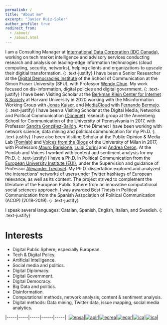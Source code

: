 ```yaml
---
permalink: /
title: "About me"
excerpt: "Javier Ruiz-Soler"
author_profile: true
redirect_from: 
  - /about/
  - /about.html
---
```

I am a Consulting Manager at [International Data Corporation (IDC Canada)](https://www.idc.com/ca/), working on tech market intelligence and advisory services conducting research and analysis on leading-edge information technologies (cloud computing, security, networks), helping clients and organizations to upscale their digitial transformation. 
{: .text-justify}
I have been a Senior Researcher at the [Digital Democracies Institute](https://www.digitaldemocracies.org) of the School of Communication at the Simon Fraser University (SFU), with Professor [Wendy Chun](https://www.sfu.ca/communication/team/faculty/wendy-chun.html). My work focused on dis-information, digital policies and digital government.
{: .text-justify}
I have been Visiting Scholar at the [Berkman Klein Center for Internet & Society](https://cyber.harvard.edu) at Harvard University in 2020 working with the Misinformation Working Group with [Jonas Kaiser](https://cyber.harvard.edu/people/jkaiser), and [MediaCloud](https://mediacloud.org) with [Fernando Bermejo](https://cyber.harvard.edu/people/fbermejo).
{: .text-justify}
I have been a Visiting Scholar at the Digital Media, Networks and Political Communication [(Dimenet)](https://dimenet.asc.upenn.edu/people/) research group at the Annenberg School for Communication of the University of Pennsylvania in 2017, with Professor [Sandra González-Bailón](https://www.asc.upenn.edu/node/648). At the Dimenet I have been working with network science, data mining and political communication for my Ph.D.
{: .text-justify}
I have also been Visiting Scholar at the Public Opinion & Media Lab [(Pomlab)](http://www.pomlab.unimi.it) and [Voices from the Blogs](https://www.voices-int.com/?language=en) of the University of Milan in 2017, with Professors [Mauro Barisione](http://users2.unimi.it/barisione/), [Luigi Curini](http://www.luigicurini.com) and [Andrea Ceron](https://andreaceron.com). At the Pomlab and Voices I worked with content and sentiment analysis for my Ph.D.
{: .text-justify}
I have a Ph.D. in Political Communication from the [European University Institute (EUI)](http://eui.eu), under the Supervision and guidance of Professor [Alexander Trechsel](https://www.unilu.ch/en/faculties/faculty-of-humanities-and-social-sciences/institutes-departements-and-research-centres/department-of-political-science/staff/prof-dr-alexander-trechsel/). My Ph.D. dissertation explored and analyzed the interactions' networks of users under Twitter hashtags of European relevance, as well as its content. The project strived to complement the literature of the European Public Sphere from an innovative computational social sciences approach. I was awarded Best Thesis in Political Communication from the Spanish Association of Political Communication (ACOP) (2018-2019). 
{: .text-justify}

I speak several languages: Catalan, Spanish, English, Italian, and Swedish. 
{: .text-justify}

Interests
======
- Digital Public Sphere, especially European.
- Tech & Digital Policy.
- Artificial Intelligence.
- Social media and politics.
- Digital Diplomacy.
- Digital Government.
- Digital Democracy.
- Big Data and politics.
- Disinformation.
- Computational methods, network analysis, content & sentiment analysis.
- Digital methods: Data mining, Twitter data, issue mapping, social media analytics.



|-----|-----|-----|------|-----|
|[![epsa](/images/sm&s.png)](http://www.socialmediaandsociety.org/)|[![aoir](/images/aoir.png)](http://www.aoir.org/)|[![ecrea](/images/ecrea.jpg)](http://www.ecrea.eu/)|[![ecpr](/images/ecpr.png)](http://www.ecpr.eu/)|[![ica](/images/ica.png)](http://www.icahdq.org/)|[![ica](/images/iu.png)](http://www.ic2s2.org/)|

